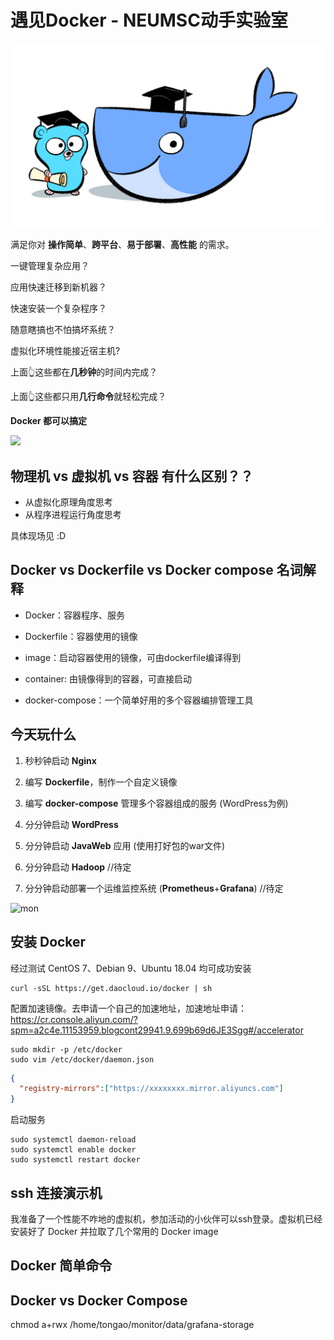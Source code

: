 # 遇见Docker - NEUMSC动手实验室

![head](https://github.com/IvyB/Docker-hand-on-NEUMSC/raw/master/img/head.png)

满足你对 **操作简单**、**跨平台**、**易于部署**、**高性能** 的需求。

一键管理复杂应用？

应用快速迁移到新机器？

快速安装一个复杂程序？

随意瞎搞也不怕搞坏系统？

虚拟化环境性能接近宿主机?

上面👆这些都在**几秒钟**的时间内完成？

上面👆这些都只用**几行命令**就轻松完成？

**Docker 都可以搞定**

![](https://tzr-1251830633.cos.ap-beijing.myqcloud.com/wudi.jpg)



## 物理机 vs 虚拟机 vs 容器 有什么区别？？

- 从虚拟化原理角度思考
- 从程序进程运行角度思考

具体现场见 :D



## Docker vs Dockerfile vs Docker compose 名词解释

- Docker：容器程序、服务

- Dockerfile：容器使用的镜像

- image：启动容器使用的镜像，可由dockerfile编译得到

- container: 由镜像得到的容器，可直接启动

- docker-compose：一个简单好用的多个容器编排管理工具



## 今天玩什么

1. 秒秒钟启动 **Nginx**

2. 编写 **Dockerfile**，制作一个自定义镜像

3. 编写 **docker-compose** 管理多个容器组成的服务 (WordPress为例)
4. 分分钟启动 **WordPress**

5. 分分钟启动 **JavaWeb** 应用 (使用打好包的war文件)

6. 分分钟启动 **Hadoop** //待定

7. 分分钟启动部署一个运维监控系统 (**Prometheus**+**Grafana**) //待定

![mon](https://tzr-1251830633.cos.ap-beijing.myqcloud.com/monitor.jpg)

## 安装 Docker

经过测试 CentOS 7、Debian 9、Ubuntu 18.04 均可成功安装

```shell
curl -sSL https://get.daocloud.io/docker | sh  
```

配置加速镜像。去申请一个自己的加速地址，加速地址申请： https://cr.console.aliyun.com/?spm=a2c4e.11153959.blogcont29941.9.699b69d6JE3Sgg#/accelerator

```shell
sudo mkdir -p /etc/docker  
sudo vim /etc/docker/daemon.json  
```

```json
{
  "registry-mirrors":["https://xxxxxxxx.mirror.aliyuncs.com"]
}
```

启动服务

```shell
sudo systemctl daemon-reload  
sudo systemctl enable docker  
sudo systemctl restart docker  
```



## ssh 连接演示机

我准备了一个性能不咋地的虚拟机，参加活动的小伙伴可以ssh登录。虚拟机已经安装好了 Docker 并拉取了几个常用的 Docker image



## Docker 简单命令





## Docker vs Docker Compose



chmod a+rwx /home/tongao/monitor/data/grafana-storage 
